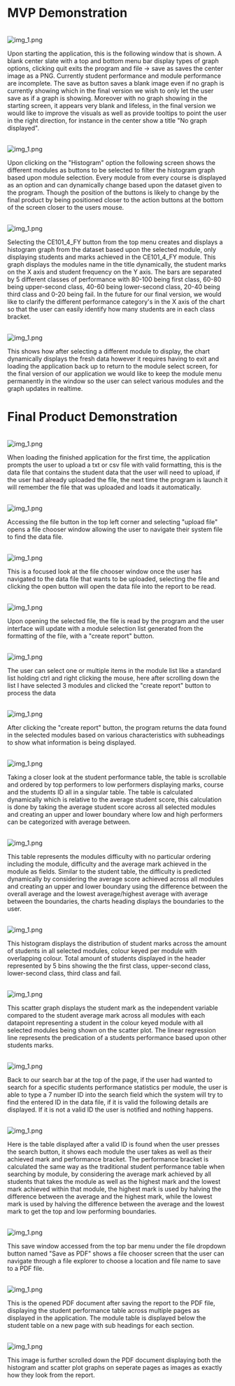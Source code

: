 <h1>MVP Demonstration</h1>

<br>![img_1.png](../images/180882c323343dac0e40730a36f8b826.png)
<p>Upon starting the application, this is the following window that is shown. A blank center slate
with a top and bottom menu bar display types of graph options, clicking quit exits the program and
file -> save as saves the center image as a PNG. Currently student performance and module performance
are incomplete. The save as button saves a blank image even if no graph is currently showing which in
the final version we wish to only let the user save as if a graph is showing. Moreover with no graph
showing in the starting screen, it appears very blank and lifeless, in the final version we would like
to improve the visuals as well as provide tooltips to point the user in the right direction, for
instance in the center show a title "No graph displayed".</p>


<br>![img_1.png](../images/70440a4bcc4552bf6d05937bd5447e9f.png)
<p>Upon clicking on the "Histogram" option the following screen shows the different modules as buttons
to be selected to filter the histogram graph based upon module selection. Every module from every course
is displayed as an option and can dynamically change based upon the dataset given to the program. Though
the position of the buttons is likely to change by the final product by being positioned closer to the
action buttons at the bottom of the screen closer to the users mouse.</p>


<br>![img_1.png](../images/6aa18b79b48e25c544f6d748a2c0d8c3.png)
<p>Selecting the CE101_4_FY button from the top menu creates and displays a histogram graph from the
dataset based upon the selected module, only displaying students and marks achieved in the CE101_4_FY
module. This graph displays the modules name in the title dynamically, the student marks on the X axis 
and student frequency on the Y axis. The bars are separated by 5 different classes of performance with 
80-100 being first class, 60-80 being upper-second class, 40-60 being lower-second class, 20-40 being 
third class and 0-20 being fail. In the future for our final version, we would like to clarify the
different performance category's in the X axis of the chart so that the user can easily identify how
many students are in each class bracket.</p>


<br>![img_1.png](../images/325ddf48b8911c3f9277049a25e0a60d.png)
<p>This shows how after selecting a different module to display, the chart dynamically displays the 
fresh data however it requires having to exit and loading the application back up to return to the 
module select screen, for the final version of our application we would like to keep the module menu
permanently in the window so the user can select various modules and the graph updates in realtime.</p>

<h1>Final Product Demonstration</h1>

<br>![img_1.png](../images/Capture4.png)
<p>When loading the finished application for the first time, the application prompts the user to upload a
txt or csv file with valid formatting, this is the data file that contains the student data that the user will
need to upload, if the user had already uploaded the file, the next time the program is launch it will remember
the file that was uploaded and loads it automatically.</p>

<br>![img_1.png](../images/Capture2.png)
<p>Accessing the file button in the top left corner and selecting "upload file" opens a file chooser window allowing
the user to navigate their system file to find the data file.</p>

<br>![img_1.png](../images/Capture3.png)
<p>This is a focused look at the file chooser window once the user has navigated to the data file that wants to
be uploaded, selecting the file and clicking the open button will open the data file into the report to be read.</p>

<br>![img_1.png](../images/Screenshot%202023-03-03%20094448.png)
<p>Upon opening the selected file, the file is read by the program and the user interface will update with a module
selection list generated from the formatting of the file, with a "create report" button.</p>

<br>![img_1.png](../images/Capture5.png)
<p>The user can select one or multiple items in the module list like a standard list holding ctrl and right clicking the 
mouse, here after scrolling down the list I have selected 3 modules and clicked the "create report" button to process
the data</p>

<br>![img_1.png](../images/Capture6.png)
<p>After clicking the "create report" button, the program returns the data found in the selected modules based on various
characteristics with subheadings to show what information is being displayed.</p>

<br>![img_1.png](../images/Capture7.png)
<p>Taking a closer look at the student performance table, the table is scrollable and ordered by top performers to low
performers displaying marks, course and the students ID all in a singular table. The table is calculated dynamically which
is relative to the average student score, this calculation is done by taking the average student score across all selected
modules and creating an upper and lower boundary where low and high performers can be categorized with average between.</p>

<br>![img_1.png](../images/Capture8.png)
<p>This table represents the modules difficulty with no particular ordering including the module, difficulty and the average
mark achieved in the module as fields. Similar to the student table, the difficulty is predicted dynamically by considering
the average score achieved across all modules and creating an upper and lower boundary using the difference between the
overall average and the lowest average/highest average with average between the boundaries, the charts heading displays the
boundaries to the user.</p>

<br>![img_1.png](../images/Capture9.png)
<p>This histogram displays the distribution of student marks across the amount of students in all selected modules, colour
keyed per module with overlapping colour. Total amount of students displayed in the header represented by 5 bins showing the
the first class, upper-second class, lower-second class, third class and fail.</p>

<br>![img_1.png](../images/Capture10.png)
<p>This scatter graph displays the student mark as the independent variable compared to the student average mark across
all modules with each datapoint representing a student in the colour keyed module with all selected modules being shown
on the scatter plot. The linear regression line represents the predication of a students performance based upon other
students marks.</p>

<br>![img_1.png](../images/Capture14.png)
<p>Back to our search bar at the top of the page, if the user had wanted to search for a specific students performance statistics
per module, the user is able to type a 7 number ID into the search field which the system will try to find the entered ID in
the data file, if it is valid the following details are displayed. If it is not a valid ID the user is notified and nothing
happens.</p>

<br>![img_1.png](../images/Capture15.png)
<p>Here is the table displayed after a valid ID is found when the user presses the search button, it shows each module the user
takes as well as their achieved mark and performance bracket. The performance bracket is calculated the same way as the traditional 
student performance table when searching by module, by considering the average mark achieved by all students that takes the module
as well as the highest mark and the lowest mark achieved within that module, the highest mark is used by halving the difference
between the average and the highest mark, while the lowest mark is used by halving the difference between the average and the lowest
mark to get the top and low performing boundaries.</p>

<br>![img_1.png](../images/Capture11.png)
<p>This save window accessed from the top bar menu under the file dropdown button named "Save as PDF" shows a file chooser screen that the user
can navigate through a file explorer to choose a location and file name to save to a PDF file.</p>

<br>![img_1.png](../images/Capture12.png)
<p>This is the opened PDF document after saving the report to the PDF file, displaying the student performance table
across multiple pages as displayed in the application. The module table is displayed below the student table on a new 
page with sub headings for each section.</p>

<br>![img_1.png](../images/Capture13.png)
<p>This image is further scrolled down the PDF document displaying both the histogram and scatter plot graphs on seperate
pages as images as exactly how they look from the report.</p>
